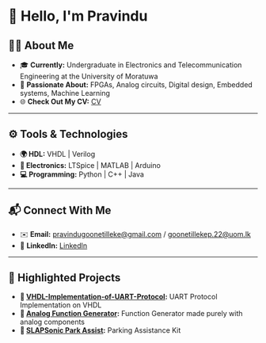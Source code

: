 # 🌟 Hello, I'm Pravindu

## 🧑‍🎓 About Me  
- 🎓 **Currently:** Undergraduate in Electronics and Telecommunication Engineering at the University of Moratuwa 
- 🚀 **Passionate About:** FPGAs, Analog circuits, Digital design, Embedded systems, Machine Learning
- 🌐 **Check Out My CV:** [CV](CV_Pravindu_Goonetilleke.pdf)  

---

## ⚙️ Tools & Technologies  
- **🌍 HDL:** VHDL | Verilog
- **🔧 Electronics:** LTSpice | MATLAB | Arduino
- **💻 Programming:** Python | C++ | Java  

---

## 📬 Connect With Me  
- ✉️ **Email:** pravindugoonetilleke@gmail.com / goonetillekep.22@uom.lk
- 💼 **LinkedIn:** [LinkedIn](https://www.linkedin.com/in/pravindu-goonetilleke) 

---
## 🌟 Highlighted Projects  
- **📡 [VHDL-Implementation-of-UART-Protocol](https://github.com/PravinduG/VHDL-Implementation-of-UART-Protocol):** UART Protocol Implementation on VHDL  
- **🔌 [Analog Function Generator](https://github.com/PravinduG/Analog-Function-Generator):** Function Generator made purely with analog components  
- **🚗 [SLAPSonic Park Assist](https://github.com/PravinduG/SLAP-Sonic-ParkAssist):** Parking Assistance Kit  

 


